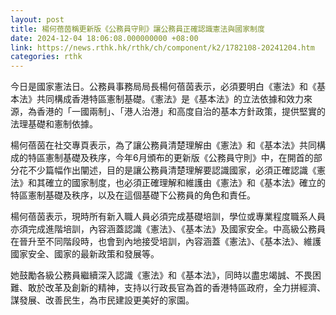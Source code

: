 ```yaml
---
layout: post
title: 楊何蓓茵稱更新版《公務員守則》讓公務員正確認識憲法與國家制度
date: 2024-12-04 18:06:08.000000000 +08:00
link: https://news.rthk.hk/rthk/ch/component/k2/1782108-20241204.htm
categories: rthk
---
```


今日是國家憲法日。公務員事務局局長楊何蓓茵表示，必須要明白《憲法》和《基本法》共同構成香港特區憲制基礎。《憲法》是《基本法》的立法依據和效力來源，為香港的「一國兩制」、「港人治港」和高度自治的基本方針政策，提供堅實的法理基礎和憲制依據。

楊何蓓茵在社交專頁表示，為了讓公務員清楚理解由《憲法》和《基本法》共同構成的特區憲制基礎及秩序，今年6月頒布的更新版《公務員守則》中，在開首的部分花不少篇幅作出闡述，目的是讓公務員清楚理解要認識國家，必須正確認識《憲法》和其確立的國家制度，也必須正確理解和維護由《憲法》和《基本法》確立的特區憲制基礎及秩序，以及在這個基礎下公務員的角色和責任。

楊何蓓茵表示，現時所有新入職人員必須完成基礎培訓，學位或專業程度職系人員亦須完成進階培訓，內容涵蓋認識《憲法》、《基本法》及國家安全。中高級公務員在晉升至不同階段時，也會到內地接受培訓，內容涵蓋《憲法》、《基本法》、維護國家安全、國家的最新政策和發展等。

她鼓勵各級公務員繼續深入認識《憲法》和《基本法》，同時以盡忠竭誠、不畏困難、敢於改革及創新的精神，支持以行政長官為首的香港特區政府，全力拼經濟、謀發展、改善民生，為市民建設更美好的家園。
